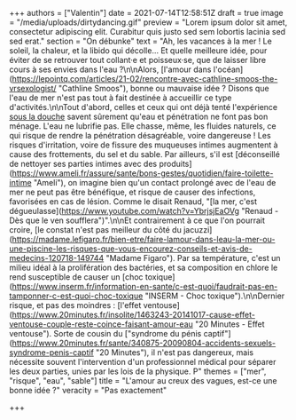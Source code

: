 +++
authors = ["Valentin"]
date = 2021-07-14T12:58:51Z
draft = true
image = "/media/uploads/dirtydancing.gif"
preview = "Lorem ipsum dolor sit amet, consectetur adipiscing elit. Curabitur quis justo sed sem lobortis lacinia sed sed erat."
section = "On débunke"
text = "Ah, les vacances à la mer ! Le soleil, la chaleur, et la libido qui décolle... Et quelle meilleure idée, pour éviter de se retrouver tout collant·e et poisseux·se, que de laisser libre cours à ses envies dans l'eau ?\n\nAlors, [l'amour dans l'océan](https://lepointq.com/articles/21-02/rencontre-avec-cathline-smoos-the-vrsexologist/ \"Cathline Smoos\"), bonne ou mauvaise idée ? Disons que l'eau de mer n'est pas tout à fait destinée à accueillir ce type d'activités.\n\nTout d'abord, celles et ceux qui ont déjà tenté l'expérience [sous la douche]() savent sûrement qu'eau et pénétration ne font pas bon ménage. L'eau ne lubrifie pas. Elle chasse, même, les fluides naturels, ce qui risque de rendre la pénétration désagréable, voire dangereuse ! Les risques d'irritation, voire de fissure des muqueuses intimes augmentent à cause des frottements, du sel et du sable. Par ailleurs, s'il est [déconseillé de nettoyer ses parties intimes avec des produits](https://www.ameli.fr/assure/sante/bons-gestes/quotidien/faire-toilette-intime \"Ameli\"), on imagine bien qu'un contact prolongé avec de l'eau de mer ne peut pas être bénéfique, et risque de causer des infections, favorisées en cas de lésion. Comme le disait Renaud, \"[la mer, c'est dégueulasse](https://www.youtube.com/watch?v=YbrjsjEaOVg \"Renaud - Dès que le ven soufflera\")\".\n\nEt contrairement à ce que l'on pourrait croire, [le constat n'est pas meilleur du côté du jacuzzi](https://madame.lefigaro.fr/bien-etre/faire-lamour-dans-leau-la-mer-ou-une-piscine-les-risques-que-vous-encourez-conseils-et-avis-de-medecins-120718-149744 \"Madame Figaro\"). Par sa température, c'est un milieu idéal à la prolifération des bactéries, et sa composition en chlore le rend susceptible de causer un [choc toxique](https://www.inserm.fr/information-en-sante/c-est-quoi/faudrait-pas-en-tamponner-c-est-quoi-choc-toxique \"INSERM - Choc toxique\").\n\nDernier risque, et pas des moindres : [l'effet ventouse](https://www.20minutes.fr/insolite/1463243-20141017-cause-effet-ventouse-couple-reste-coince-faisant-amour-eau \"20 Minutes - Effet ventouse\"). Sorte de cousin du [\"syndrome du pénis captif\"](https://www.20minutes.fr/sante/340875-20090804-accidents-sexuels-syndrome-penis-captif \"20 Minutes\"), il n'est pas dangereux, mais nécessite souvent l'intervention d'un professionnel médical pour séparer les deux parties, unies par les lois de la physique. P"
themes = ["mer", "risque", "eau", "sable"]
title = "L'amour au creux des vagues, est-ce une bonne idée ?"
veracity = "Pas exactement"

+++
